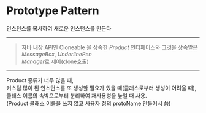 # Prototype Pattern
인스턴스를 복사하여 새로운 인스턴스를 만든다
***
> 자바 내장 API인 Cloneable 을 상속한 *Product* 인터페이스와 그것을 상속받은 *MessageBox*, *UnderlinePen*   
> *Manager*로 제어(clone호출)
***
Product 종류가 너무 많을 때,   
커스텀 많이 된 인스턴스를 또 생성할 필요가 있을 때(클래스로부터 생성이 어려울 때),   
클래스 이름의 속박으로부터 분리하여 재사용성을 높일 때 사용.    
(Product 클래스 이름을 쓰지 않고 사용자 정의 protoName 만들어서 씀) 
